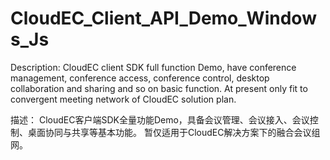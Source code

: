 # CloudEC_Client_API_Demo_Windows_Js

Description:
CloudEC client SDK full function Demo, have conference management, conference access, conference control, desktop collaboration and sharing and so on basic function. 
At present only fit to convergent meeting network of CloudEC solution plan.

描述：
CloudEC客户端SDK全量功能Demo，具备会议管理、会议接入、会议控制、桌面协同与共享等基本功能。
暂仅适用于CloudEC解决方案下的融合会议组网。